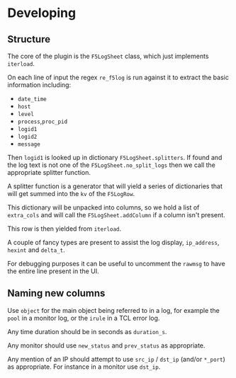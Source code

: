 # Developing

## Structure

The core of the plugin is the `F5LogSheet` class, which just implements `iterload`.

On each line of input the regex `re_f5log` is run against it to extract the basic information including:
  - `date_time`
  - `host`
  - `level`
  - `process`,`proc_pid`
  - `logid1`
  - `logid2`
  - `message`

Then `logid1` is looked up in dictionary `F5LogSheet.splitters`. If found and the log text is not one of the `F5LogSheet.no_split_logs` then we call the appropriate splitter function.

A splitter function is a generator that will yield a series of dictionaries that will get summed into the `kv` of the `F5LogRow`.

This dictionary will be unpacked into columns, so we hold a list of `extra_cols` and will call the `F5LogSheet.addColumn` if a column isn't present.

This row is then yielded from `iterload`.

A couple of fancy types are present to assist the log display, `ip_address`, `hexint` and `delta_t`.

For debugging purposes it can be useful to uncomment the `rawmsg` to have the entire line present in the UI.

## Naming new columns

Use `object` for the main object being referred to in a log, for example the `pool` in a monitor log, or the `irule` in a TCL error log.

Any time duration should be in seconds as `duration_s`.

Any monitor should use `new_status` and `prev_status` as appropriate.

Any mention of an IP should attempt to use `src_ip` / `dst_ip` (and/or `*_port`) as appropriate. For instance in a monitor use `dst_ip`.